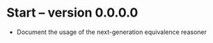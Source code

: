 Start – version 0.0.0.0
=======================

  * Document the usage of the next-generation equivalence reasoner
